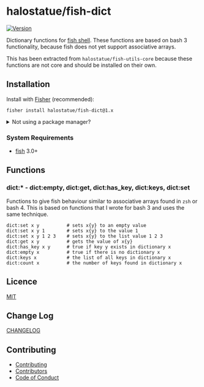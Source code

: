 # halostatue/fish-dict

[![Version][]](https://github.com/halostatue/fish-dict/releases)

Dictionary functions for [fish shell][]. These functions are based on bash 3
functionality, because fish does not yet support associative arrays.

This has been extracted from `halostatue/fish-utils-core` because these
functions are not core and should be installed on their own.

## Installation

Install with [Fisher][] (recommended):

```fish
fisher install halostatue/fish-dict@1.x
```

<details>
<summary>Not using a package manager?</summary>

---

Copy `functions/*.fish` to your fish configuration directory preserving the
directory structure.

</details>

### System Requirements

- [fish][] 3.0+

## Functions

### dict:\* - dict:empty, dict:get, dict:has_key, dict:keys, dict:set

Functions to give fish behaviour similar to associative arrays found in `zsh`
or bash 4. This is based on functions that I wrote for bash 3 and uses the
same technique.

```fish
dict:set x y          # sets x{y} to an empty value
dict:set x y 1        # sets x{y} to the value 1
dict:set x y 1 2 3    # sets x{y} to the list value 1 2 3
dict:get x y          # gets the value of x{y}
dict:has_key x y      # true if key y exists in dictionary x
dict:empty x          # true if there is no dictionary x
dict:keys x           # the list of all keys in dictionary x
dict:count x          # the number of keys found in dictionary x
```

## Licence

[MIT](./LICENCE.md)

## Change Log

[CHANGELOG](./CHANGELOG.md)

## Contributing

- [Contributing](./CONTRIBUTING.md)
- [Contributors](./CONTRIBUTORS.md)
- [Code of Conduct](./CODE_OF_CONDUCT.md)

[fish shell]: https://fishshell.com 'friendly interactive shell'
[version]: https://img.shields.io/github/tag/halostatue/fish-dict.svg?label=Version
[fisher]: https://github.com/jorgebucaran/fisher
[fish]: https://github.com/fish-shell/fish-shell
